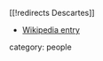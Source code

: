 [[!redirects Descartes]]


* [Wikipedia entry](http://de.wikipedia.org/wiki/René_Descartes)

category: people
